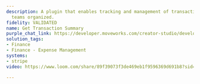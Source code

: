 ```yaml
---
description: A plugin that enables tracking and management of transactions to keep
  teams organized.
fidelity: VALIDATED
name: Get Transaction Summary
purple_chat_link: https://developer.moveworks.com/creator-studio/developer-tools/purple-chat/?conversation=%7B%22startTimestamp%22%3A%2211%3A43%2BAM%22%2C%22messages%22%3A%5B%7B%22role%22%3A%22user%22%2C%22parts%22%3A%5B%7B%22richText%22%3A%22%3Cp%3EI+need+a+summary+of+recent+Stripe+transactions.%3C%2Fp%3E%22%7D%5D%7D%2C%7B%22role%22%3A%22assistant%22%2C%22parts%22%3A%5B%7B%22richText%22%3A%22Sure%2C+I+can+get+the+transaction+summary+for+you.+For+which+period+are+you+looking+for+this+summary%3F+%28e.g.%2C+last+week%2C+last+month%29%22%7D%5D%7D%2C%7B%22role%22%3A%22user%22%2C%22parts%22%3A%5B%7B%22richText%22%3A%22Last+month%22%7D%5D%7D%2C%7B%22role%22%3A%22assistant%22%2C%22parts%22%3A%5B%7B%22reasoningSteps%22%3A%5B%7B%22status%22%3A%22success%22%2C%22richText%22%3A%22Retrieves+a+summary+of+charges+and+refunds+from+Stripe+for+the+last+month.%22%7D%5D%7D%2C%7B%22richText%22%3A%22Here+is+the+summary+of+Stripe+transactions+for+the+last+month%3A%22%7D%2C%7B%22richText%22%3A%22%3Cb%3ECharge%3A+%24200.00%3C%2Fb%3E%3Cbr%3E%3Cb%3EDescription%3A%3C%2Fb%3E+Payment+for+order+%231234%3Cbr%3E%3Cb%3EDate%3A%3C%2Fb%3E+2023-09-15%22%7D%2C%7B%22richText%22%3A%22%3Cb%3ERefund%3A+-%2450.00%3C%2Fb%3E%3Cbr%3E%3Cb%3EDescription%3A%3C%2Fb%3E+Refund+for+order+%231234%3Cbr%3E%3Cb%3EDate%3A%3C%2Fb%3E+2023-09-18%22%7D%2C%7B%22richText%22%3A%22%3Cb%3ECharge%3A+%24150.00%3C%2Fb%3E%3Cbr%3E%3Cb%3EDescription%3A%3C%2Fb%3E+Payment+for+order+%235678%3Cbr%3E%3Cb%3EDate%3A%3C%2Fb%3E+2023-09-20%22%7D%5D%7D%5D%7D
solution_tags:
- Finance
- Finance - Expense Management
systems:
- stripe
video: https://www.loom.com/share/89f39073f3de469eb1f9596369d691b8?sid=6c6884d1-f89d-44dc-9a20-1a47171b8490

---
```

